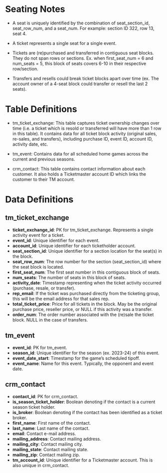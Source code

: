 # Seating Notes

- A seat is uniquely identified by the combination of seat_section_id, seat_row_num, and a seat_num. For example: section ID 322, row 13, seat 4.

- A ticket represents a single seat for a single event.

- Tickets are (re)purchased and transferred in contiguous seat blocks. They do not span rows or sections.
  Ex. when first_seat_num = 6 and num_seats = 5, this block of seats covers 6-10 in their respective row/section.

- Transfers and resells could break ticket blocks apart over time (ex. The account owner of a 4-seat block could transfer or resell the last 2 seats).

# Table Definitions

- tm_ticket_exchange: This table captures ticket ownership changes over time (i.e. a ticket which is resold or transferred will have more than 1 row in this table). It contains data for all ticket block activity (original sales, re-sales, and transfers), including purchase ID, event ID, account ID, activity date, etc.

- tm_event: Contains data for all scheduled home games across the current and previous seasons.

- crm_contact: This table contains contact information about each customer. It also holds a Ticketmaster account ID which links the customer to their TM account.

# Data Definitions

## tm_ticket_exchange

- **ticket_exchange_id**: PK for tm_ticket_exchange. Represents a single activity event for a ticket.
- **event_id**: Unique identifier for each event.
- **account_id**: Unique identifier for each ticketholder account.
- **seat_section_id**: Unique identifier for a section location for the seat(s) in the block.
- **seat_row_num**: The row number for the section (seat_section_id) where the seat block is located.
- **first_seat_num**: The first seat number in this contiguous block of seats.
- **num_seats**: The number of seats in this block of seats.
- **activity_date**: Timestamp representing when the ticket activity occurred (purchase, resale, or transfer).
- **rep_email**: If the ticket was purchased directly from the ticketing group, this will be the email address for that sales rep.
- **total_ticket_price**: Price for all tickets in the block. May be the original purchase price, reseller price, or NULL if this activity was a transfer.
- **order_num**: The order number associated with the (re)sale the ticket block. NULL in the case of transfers.

## tm_event

- **event_id**: PK for tm_event.
- **season_id**: Unique identifier for the season (ex. 2023-24) of this event.
- **event_date_start**: Timestamp for the game’s scheduled tipoff.
- **event_name**: Name for this event. Typically, the opponent and event date.

## crm_contact

- **contact_id**: PK for crm_contact.
- **is_season_ticket_holder**: Boolean denoting if the contact is a current season ticket holder.
- **is_broker**: Boolean denoting if the contact has been identified as a ticket broker.
- **first_name**: First name of the contact.
- **last_name**: Last name of the contact.
- **email**: Contact e-mail address.
- **mailing_address**: Contact mailing address.
- **mailing_city**: Contact mailing city.
- **mailing_state**: Contact mailing state.
- **mailing_zip**: Contact mailing zip.
- **tm_account_id**: Unique identifier for a Ticketmaster account. This is also unique in crm_contact.
